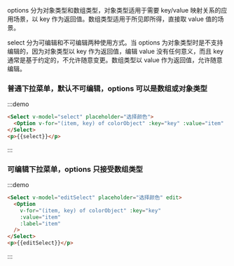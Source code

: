 options 分为对象类型和数组类型，对象类型适用于需要 key/value 映射关系的应用场景，以 key 作为返回值。数组类型适用于所见即所得，直接取 value 值的场景。

select 分为可编辑和不可编辑两种使用方式。当 options 为对象类型时是不支持编辑的，因为对象类型以 key 作为返回值，编辑 value 没有任何意义，而且 key 通常是基于约定的，不允许随意变更。数组类型以 value 作为返回值，允许随意编辑。

### 普通下拉菜单，默认不可编辑，options 可以是数组或对象类型

:::demo
```html
<Select v-model="select" placeholder="选择颜色">
  <Option v-for="(item, key) of colorObject" :key="key" :value="item" :label="item" />
</Select>
<p>{{select}}</p>
```
:::

### 可编辑下拉菜单，options 只接受数组类型

:::demo
```html
<Select v-model="editSelect" placeholder="选择颜色" edit>
  <Option
    v-for="(item, key) of colorObject" :key="key"
    :value="item"
    :label="item"
  />
</Select>
<p>{{editSelect}}</p>
```
:::

<script>
export default {
  data() {
    return {
      select: "b",
      editSelect: "绿",
      colorObject: {
        a: "黑",
        b: "白",
        c: "红"
      },
      colorArray: ["黑", "白", "红"]
    };
  },
  methods: {}
};
</script>

<style lang="scss">

</style>
